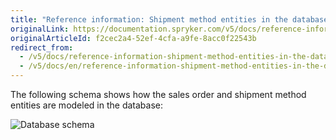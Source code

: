 ```yaml
---
title: "Reference information: Shipment method entities in the database"
originalLink: https://documentation.spryker.com/v5/docs/reference-information-shipment-method-entities-in-the-database
originalArticleId: f2cec2a4-52ef-4cfa-a9fe-8acc0f22543b
redirect_from:
  - /v5/docs/reference-information-shipment-method-entities-in-the-database
  - /v5/docs/en/reference-information-shipment-method-entities-in-the-database
---
```


The following schema shows how the sales order and shipment method entities are modeled in the database:

![Database schema](https://spryker.s3.eu-central-1.amazonaws.com/docs/Features/Shipment/Shipment+Overview/shipment-database-schema.png) 
